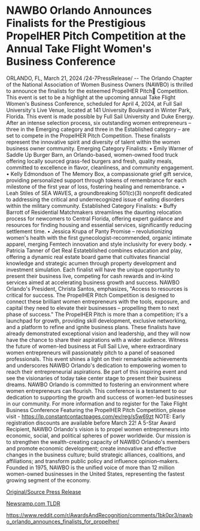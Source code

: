 # NAWBO Orlando Announces Finalists for the Prestigious PropelHER Pitch Competition at the Annual Take Flight Women's Business Conference

ORLANDO, FL, March 21, 2024 /24-7PressRelease/ -- The Orlando Chapter of the National Association of Women Business Owners (NAWBO) is thrilled to announce the finalists for the esteemed PropelHER Pitch Competition. This event is set to be a highlight at the upcoming annual Take Flight Women's Business Conference, scheduled for April 4, 2024, at Full Sail University's Live Venue, located at 141 University Boulevard in Winter Park, Florida. This event is made possible by Full Sail University and Duke Energy.  After an intense selection process, six outstanding women entrepreneurs – three in the Emerging category and three in the Established category – are set to compete in the PropelHER Pitch Competition. These finalists represent the innovative spirit and diversity of talent within the women business owner community.  Emerging Category Finalists:  • Emily Warner of Saddle Up Burger Barn, an Orlando-based, women-owned food truck offering locally sourced grass-fed burgers and fresh, quality meals, committed to excellence in flavor, cleanliness, and community engagement. • Kelly Edmondson of The Memory Box, a compassionate grief gift service, providing personalized support through tokens of remembrance for each milestone of the first year of loss, fostering healing and remembrance. • Leah Stiles of SEA WAVES, a groundbreaking 501(c)(3) nonprofit dedicated to addressing the critical and underrecognized issue of eating disorders within the military community.  Established Category Finalists:  • Buffy Barrott of Residential Matchmakers streamlines the daunting relocation process for newcomers to Central Florida, offering expert guidance and resources for finding housing and essential services, significantly reducing settlement time. • Jessica Krupa of Panty Promise – revolutionizing women's health with the first gynecologist-recommended, organic intimate apparel, merging Femtech innovation and style inclusivity for every body. • Patricia Tanner of Get Real Estateblished combines education and play, offering a dynamic real estate board game that cultivates financial knowledge and strategic acumen through property development and investment simulation.  Each finalist will have the unique opportunity to present their business live, competing for cash rewards and in-kind services aimed at accelerating business growth and success.  NAWBO Orlando's President, Christa Santos, emphasizes, "Access to resources is critical for success. The PropelHER Pitch Competition is designed to connect these brilliant women entrepreneurs with the tools, exposure, and capital they need to elevate their businesses – propelling them to next phase of success."  The PropelHER Pitch is more than a competition; it's a launchpad for growth, providing skill development, exclusive networking, and a platform to refine and ignite business plans. These finalists have already demonstrated exceptional vision and leadership, and they will now have the chance to share their aspirations with a wider audience.  Witness the future of women-led business at Full Sail Live, where extraordinary women entrepreneurs will passionately pitch to a panel of seasoned professionals. This event shines a light on their remarkable achievements and underscores NAWBO Orlando's dedication to empowering women to reach their entrepreneurial aspirations. Be part of this inspiring event and see the visionaries of today take center stage to present their business dreams.  NAWBO Orlando is committed to fostering an environment where women entrepreneurs can flourish. This conference is a testament to our dedication to supporting the growth and success of women-led businesses in our community.  For more information and to register for the Take Flight Business Conference Featuring the PropelHER Pitch Competition, please visit - https://lp.constantcontactpages.com/ev/reg/s5w69zt NOTE: Early registration discounts are available before March 22!  A 5-Star Award Recipient, NAWBO Orlando's vision is to propel women entrepreneurs into economic, social, and political spheres of power worldwide. Our mission is to strengthen the wealth-creating capacity of NAWBO Orlando's members and promote economic development; create innovative and effective changes in the business culture; build strategic alliances, coalitions, and affiliations; and transform public policy and influence opinion–makers. Founded in 1975, NAWBO is the unified voice of more than 12 million women-owned businesses in the United States, representing the fastest growing segment of the economy. 

[Original/Source Press Release](https://www.24-7pressrelease.com/press-release/509416/nawbo-orlando-announces-finalists-for-the-prestigious-propelher-pitch-competition-at-the-annual-take-flight-womens-business-conference)
                    

[Newsramp.com TLDR](None) 

https://www.reddit.com/r/AwardsAndRecognition/comments/1bk0pr3/nawbo_orlando_announces_finalists_for_propelher/